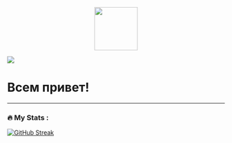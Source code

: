 <div id="header" align="center">
  <img src="https://media.giphy.com/media/SWoSkN6DxTszqIKEqv/giphy.gif" width="100"/>
</div>

![](https://komarev.com/ghpvc/?username=EvgeniiKhlopin)

# Всем привет!

---

### :fire: My Stats :

[![GitHub Streak](http://github-readme-streak-stats.herokuapp.com?user=EvgeniiKhlopin&theme=dark&background=000000)](https://git.io/streak-stats)
